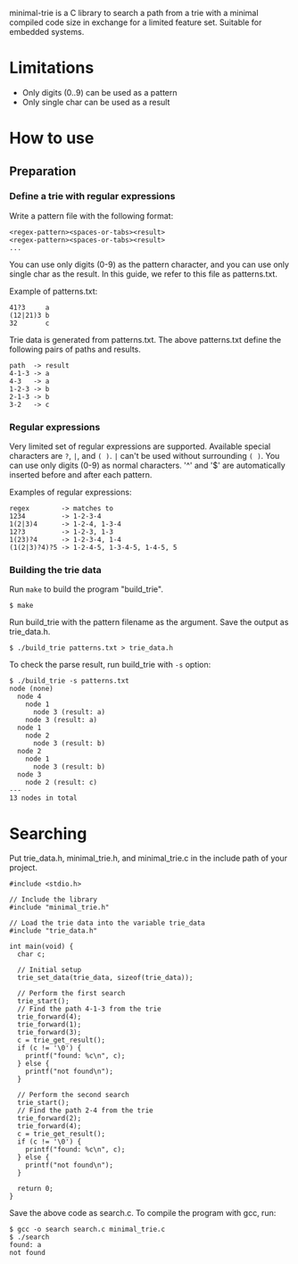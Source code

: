 minimal-trie is a C library to search a path from a trie with a minimal compiled code size in exchange for a limited feature set. Suitable for embedded systems.

# Limitations

- Only digits (0..9) can be used as a pattern
- Only single char can be used as a result

# How to use

## Preparation

### Define a trie with regular expressions

Write a pattern file with the following format:

    <regex-pattern><spaces-or-tabs><result>
    <regex-pattern><spaces-or-tabs><result>
    ...

You can use only digits (0-9) as the pattern character, and you can use only single char as the result. In this guide, we refer to this file as patterns.txt.

Example of patterns.txt:

    41?3     a
    (12|21)3 b
    32       c

Trie data is generated from patterns.txt. The above patterns.txt define the following pairs of paths and results.

    path  -> result
    4-1-3 -> a
    4-3   -> a
    1-2-3 -> b
    2-1-3 -> b
    3-2   -> c

### Regular expressions

Very limited set of regular expressions are supported. Available special characters are `?`, `|`, and `( )`. `|` can't be used without surrounding `( )`. You can use only digits (0-9) as normal characters. '^' and '$' are automatically inserted before and after each pattern.

Examples of regular expressions:

    regex        -> matches to
    1234         -> 1-2-3-4
    1(2|3)4      -> 1-2-4, 1-3-4
    12?3         -> 1-2-3, 1-3
    1(23)?4      -> 1-2-3-4, 1-4
    (1(2|3)?4)?5 -> 1-2-4-5, 1-3-4-5, 1-4-5, 5

### Building the trie data

Run `make` to build the program "build_trie".

    $ make

Run build_trie with the pattern filename as the argument. Save the output as trie_data.h.

    $ ./build_trie patterns.txt > trie_data.h

To check the parse result, run build_trie with `-s` option:

    $ ./build_trie -s patterns.txt
    node (none)
      node 4
        node 1
          node 3 (result: a)
        node 3 (result: a)
      node 1
        node 2
          node 3 (result: b)
      node 2
        node 1
          node 3 (result: b)
      node 3
        node 2 (result: c)
    ---
    13 nodes in total

# Searching

Put trie_data.h, minimal_trie.h, and minimal_trie.c in the include path of your project.

    #include <stdio.h>

    // Include the library
    #include "minimal_trie.h"

    // Load the trie data into the variable trie_data
    #include "trie_data.h"

    int main(void) {
      char c;

      // Initial setup
      trie_set_data(trie_data, sizeof(trie_data));

      // Perform the first search
      trie_start();
      // Find the path 4-1-3 from the trie
      trie_forward(4);
      trie_forward(1);
      trie_forward(3);
      c = trie_get_result();
      if (c != '\0') {
        printf("found: %c\n", c);
      } else {
        printf("not found\n");
      }

      // Perform the second search
      trie_start();
      // Find the path 2-4 from the trie
      trie_forward(2);
      trie_forward(4);
      c = trie_get_result();
      if (c != '\0') {
        printf("found: %c\n", c);
      } else {
        printf("not found\n");
      }

      return 0;
    }

Save the above code as search.c. To compile the program with gcc, run:

    $ gcc -o search search.c minimal_trie.c
    $ ./search
    found: a
    not found

